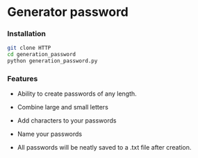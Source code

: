 # Generator password
### Installation
```bash
git clone HTTP
cd generation_password
python generation_password.py
```
### Features
 - Ability to create passwords of any length.

 - Combine large and small letters

 - Add characters to your passwords

 - Name your passwords

 - All passwords will be neatly saved to a .txt file after creation.
